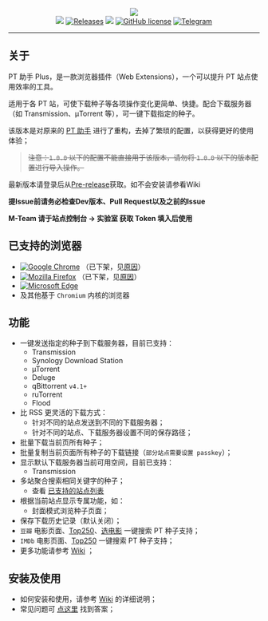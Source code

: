<p align="center">
<img src="https://github.com/pt-plugins/PT-Plugin-Plus/raw/master/public/assets/icon-128.png"><br/>
<a href="https://github.com/pt-plugins/PT-Plugin-Plus/releases?include_prereleases/latest" title="GitHub Pre-releases"><img src="https://img.shields.io/github/release/pt-plugins/PT-Plugin-Plus.svg?include_prereleases&label=pre-release"></a>
<a href="https://github.com/pt-plugins/PT-Plugin-Plus/releases" title="GitHub All Releases"><img alt="Releases" src="https://img.shields.io/github/downloads/pt-plugins/PT-Plugin-Plus/total.svg?label=Downloads"></a>
<img src="https://img.shields.io/badge/Used-TypeScript%20Vue-blue.svg">
<a href="https://github.com/pt-plugins/PT-Plugin-Plus/LICENSE" title="GitHub license"><img src="https://img.shields.io/github/license/pt-plugins/PT-Plugin-Plus.svg?label=License" alt="GitHub license"/></a>
<a href="https://t.me/joinchat/NZ9NCxPKXyby8f35rn_QTw"><img src="https://img.shields.io/badge/Telegram-Chat-blue.svg?logo=telegram" alt="Telegram"/></a>
</p>

---

## 关于  

PT 助手 Plus，是一款浏览器插件（Web Extensions），一个可以提升 PT 站点使用效率的工具。

适用于各 PT 站，可使下载种子等各项操作变化更简单、快捷。配合下载服务器（如 Transmission、µTorrent 等），可一键下载指定的种子。

该版本是对原来的 [PT 助手](https://github.com/ronggang/PT-Plugin) 进行了重构，去掉了繁琐的配置，以获得更好的使用体验；

> ~~注意：`1.0.0` 以下的配置不能直接用于该版本，请勿将 `1.0.0` 以下的版本配置进行导入操作。~~

最新版本请登录后从[Pre-release](https://github.com/pt-plugins/PT-Plugin-Plus/releases?include_prereleases/latest)获取。如不会安装请参看Wiki

**提Issue前请务必检查Dev版本、Pull Request以及之前的Issue**

**M-Team 请于站点控制台 -> 实验室 获取 Token 填入后使用**

## 已支持的浏览器
- <a href="https://chrome.google.com/webstore/detail/abkdiiddckphbigmakaojlnmakpllenb" title="已在 Chrome Web Store 市场上发布的版本">![Google Chrome](https://img.shields.io/chrome-web-store/v/abkdiiddckphbigmakaojlnmakpllenb.svg?label=Google%20Chrome)</a> （已下架，见[原因](https://github.com/pt-plugins/PT-Plugin-Plus/wiki#%E5%B7%B2%E8%A2%AB%E4%B8%8B%E6%9E%B6%E7%9A%84%E6%B5%8F%E8%A7%88%E5%99%A8)）
- <a href="https://addons.mozilla.org/zh-CN/firefox/addon/pt-plugin-plus/" title="已在 Mozilla Add-on 上发布的版本">![Mozilla Firefox](https://img.shields.io/amo/v/pt-plugin-plus.svg?label=Mozilla%20Firefox)</a> （已下架，见[原因](https://github.com/pt-plugins/PT-Plugin-Plus/wiki#%E5%B7%B2%E8%A2%AB%E4%B8%8B%E6%9E%B6%E7%9A%84%E6%B5%8F%E8%A7%88%E5%99%A8)）
- <a href="https://microsoftedge.microsoft.com/addons/detail/ekhingnlcjebipkdcgkkheigmljefepn" title="已在 Microsoft Edge 上发布的版本">![Microsoft Edge](https://img.shields.io/badge/dynamic/json?label=Edge%20Addons&prefix=v&query=%24.version&url=https%3A%2F%2Fmicrosoftedge.microsoft.com%2FAddons%2Fgetproductdetailsbycrxid%2Fekhingnlcjebipkdcgkkheigmljefepn)</a>
- 及其他基于 `Chromium` 内核的浏览器

## 功能

- 一键发送指定的种子到下载服务器，目前已支持：
  - Transmission
  - Synology Download Station
  - µTorrent
  - Deluge
  - qBittorrent `v4.1+`
  - ruTorrent
  - Flood
- 比 RSS 更灵活的下载方式：
  - 针对不同的站点发送到不同的下载服务器；
  - 针对不同的站点、下载服务器设置不同的保存路径；
- 批量下载当前页所有种子；
- 批量复制当前页面所有种子的下载链接（`部分站点需要设置 passkey`）；
- 显示默认下载服务器当前可用空间，目前已支持：
  - Transmission
- 多站聚合搜索相同关键字的种子；
  - 查看 [已支持的站点列表](https://github.com/pt-plugins/PT-Plugin-Plus/wiki/supported-sites)
- 根据当前站点显示专属功能，如：
  - 封面模式浏览种子页面；
- 保存下载历史记录（默认关闭）；
- `豆瓣` 电影页面、[Top250](https://movie.douban.com/top250)、[选电影](https://movie.douban.com/explore) 一键搜索 PT 种子支持；
- `IMDb` 电影页面、[Top250](https://www.imdb.com/chart/top?ref_=nv_mv_250) 一键搜索 PT 种子支持；
- 更多功能请参考 [Wiki](https://github.com/pt-plugins/PT-Plugin-Plus/wiki) ；

## 安装及使用

- 如何安装和使用，请参考 [Wiki](https://github.com/pt-plugins/PT-Plugin-Plus/wiki) 的详细说明；
- 常见问题可 [点这里](https://github.com/pt-plugins/PT-Plugin-Plus/wiki/frequently-asked-questions) 找到答案；
